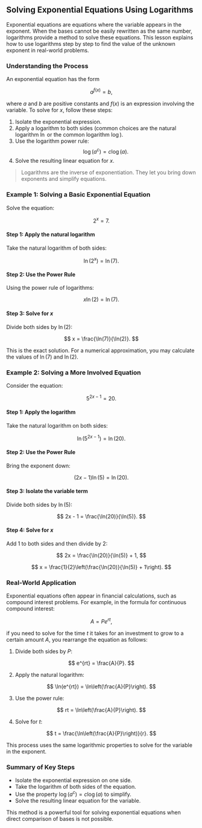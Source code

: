 ## Solving Exponential Equations Using Logarithms

Exponential equations are equations where the variable appears in the exponent. When the bases cannot be easily rewritten as the same number, logarithms provide a method to solve these equations. This lesson explains how to use logarithms step by step to find the value of the unknown exponent in real-world problems.

### Understanding the Process

An exponential equation has the form

$$
a^{f(x)} = b,
$$

where $a$ and $b$ are positive constants and $f(x)$ is an expression involving the variable. To solve for $x$, follow these steps:

1. Isolate the exponential expression.
2. Apply a logarithm to both sides (common choices are the natural logarithm $\ln$ or the common logarithm $\log$).
3. Use the logarithm power rule: $$\log(a^c) = c\log(a).$$
4. Solve the resulting linear equation for $x$.

> Logarithms are the inverse of exponentiation. They let you bring down exponents and simplify equations.

### Example 1: Solving a Basic Exponential Equation

Solve the equation:

$$
2^x = 7.
$$

#### Step 1: Apply the natural logarithm

Take the natural logarithm of both sides:

$$
\ln(2^x) = \ln(7).
$$

#### Step 2: Use the Power Rule

Using the power rule of logarithms:

$$
x\ln(2) = \ln(7).
$$

#### Step 3: Solve for $x$

Divide both sides by $\ln(2)$:

$$
x = \frac{\ln(7)}{\ln(2)}.
$$

This is the exact solution. For a numerical approximation, you may calculate the values of $\ln(7)$ and $\ln(2)$.

### Example 2: Solving a More Involved Equation

Consider the equation:

$$
5^{2x-1} = 20.
$$

#### Step 1: Apply the logarithm

Take the natural logarithm on both sides:

$$
\ln(5^{2x-1}) = \ln(20).
$$

#### Step 2: Use the Power Rule

Bring the exponent down:

$$
(2x-1)\ln(5) = \ln(20).
$$

#### Step 3: Isolate the variable term

Divide both sides by $\ln(5)$:

$$
2x - 1 = \frac{\ln(20)}{\ln(5)}.
$$

#### Step 4: Solve for $x$

Add 1 to both sides and then divide by 2:

$$
2x = \frac{\ln(20)}{\ln(5)} + 1,
$$

$$
x = \frac{1}{2}\left(\frac{\ln(20)}{\ln(5)} + 1\right).
$$

### Real-World Application

Exponential equations often appear in financial calculations, such as compound interest problems. For example, in the formula for continuous compound interest:

$$
A = Pe^{rt},
$$

if you need to solve for the time $t$ it takes for an investment to grow to a certain amount $A$, you rearrange the equation as follows:

1. Divide both sides by $P$:

$$
e^{rt} = \frac{A}{P}.
$$

2. Apply the natural logarithm:

$$
\ln(e^{rt}) = \ln\left(\frac{A}{P}\right).
$$

3. Use the power rule:

$$
rt = \ln\left(\frac{A}{P}\right).
$$

4. Solve for $t$:

$$
t = \frac{\ln\left(\frac{A}{P}\right)}{r}.
$$

This process uses the same logarithmic properties to solve for the variable in the exponent.

### Summary of Key Steps

- Isolate the exponential expression on one side.
- Take the logarithm of both sides of the equation.
- Use the property $\log(a^c) = c\log(a)$ to simplify.
- Solve the resulting linear equation for the variable.

This method is a powerful tool for solving exponential equations when direct comparison of bases is not possible.